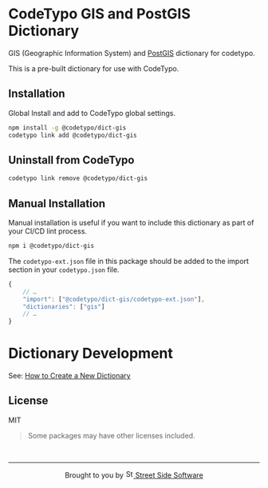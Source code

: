 # CodeTypo GIS and PostGIS Dictionary

GIS (Geographic Information System) and [PostGIS](https://postgis.net/) dictionary for codetypo.

This is a pre-built dictionary for use with CodeTypo.

## Installation

Global Install and add to CodeTypo global settings.

```sh
npm install -g @codetypo/dict-gis
codetypo link add @codetypo/dict-gis
```

## Uninstall from CodeTypo

```sh
codetypo link remove @codetypo/dict-gis
```

## Manual Installation

Manual installation is useful if you want to include this dictionary as part of your CI/CD lint process.

```sh
npm i @codetypo/dict-gis
```

The `codetypo-ext.json` file in this package should be added to the import section in your `codetypo.json` file.

```javascript
{
    // …
    "import": ["@codetypo/dict-gis/codetypo-ext.json"],
    "dictionaries": ["gis"]
    // …
}
```

# Dictionary Development

See: [How to Create a New Dictionary](https://github.com/khulnasoft/codetypo-dicts#how-to-create-a-new-dictionary)

## License

MIT

> Some packages may have other licenses included.

<!--- @@inject: ../../static/footer.md --->

<br/>

---

<p align="center">
Brought to you by <a href="https://streetsidesoftware.com" title="Street Side Software">
<img width="16" alt="Street Side Software Logo" src="https://i.imgur.com/CyduuVY.png" /> Street Side Software
</a>
</p>

<!--- @@inject-end: ../../static/footer.md --->
